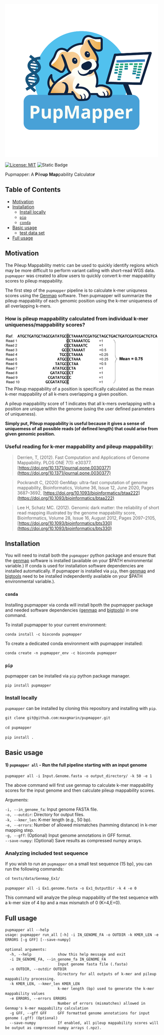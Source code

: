 <img width="500" src="https://github.com/maxgmarin/pupmapper/raw/main/Images/pupmapper.logo.png" alt="pupmapper logo">

[![License: MIT](https://img.shields.io/badge/License-MIT-yellow.svg)](https://opensource.org/licenses/MIT)
![Static Badge](https://img.shields.io/badge/language-Python_3-blue)
<!---[![Build Status]()]()
[![github release version]()]()
[![DOI]()]()
--->

Pupmapper: A **P**ile**up** **Map**pability Calculato**r** 

<!---
> TBD Reference
--->

[TOC]: #
## Table of Contents
- [Motivation](#motivation)
- [Installation](#installation)
  - [Install locally](#install-locally)
  - [`pip`](#pip)
  - [`conda`](#conda)
- [Basic usage](#basic-usage)
  - [test data set](#analyzing-included-test-data-set)
- [Full usage](#full-usage)


## Motivation
The Pileup Mappability metric can be used to quickly identify regions which may be more difficult to perform variant calling with short-read WGS data. `pupmapper` was created to allow users to quickly convert k-mer mappability scores to pileup mappability. 

The first step of the `pupmapper` pipeline is to calculate k-mer uniquness scores using the [Genmap](https://github.com/cpockrandt/genmap) software. Then pupmapper will summarize the pileup mappability of each genomic position using the k-mer uniqueness of all overlapping k-mers.


### How is pileup mappability calculated from individual k-mer uniqueness/mappability scores?

<img width="500" src="https://github.com/maxgmarin/pupmapper/raw/main/Images/Derrien2012.PmapFig.png" alt="PmapFig">
The Pileup mappability of a position is specifically calculated as the mean k-mer mappability of all k-mers overlapping a given position. <br>

A pileup mappability score of 1 indicates that all k-mers overlapping with a position are unique within the genome (using the user defined parameters of uniqueness).

**Simply put, Pileup mappability is useful because it gives a sense of uniquemess of all possible reads (of defined length) that could arise from given genomic position.**


### Useful reading for k-mer mappability and pileup mappability:

> Derrien, T, (2012). Fast Computation and Applications of Genome Mappability. PLOS ONE 7(1): e30377. [https://doi.org/10.1371/journal.pone.0030377](https://doi.org/10.1371/journal.pone.0030377)

> Pockrandt C, (2020) GenMap: ultra-fast computation of genome mappability, Bioinformatics, Volume 36, Issue 12, June 2020, Pages 3687–3692, [https://doi.org/10.1093/bioinformatics/btaa222](https://doi.org/10.1093/bioinformatics/btaa222)

> Lee H, Schatz MC. (2012). Genomic dark matter: the reliability of short read mapping illustrated by the genome mappability score, Bioinformatics, Volume 28, Issue 16, August 2012, Pages 2097–2105, [https://doi.org/10.1093/bioinformatics/bts330](https://doi.org/10.1093/bioinformatics/bts330)

## Installation

You will need to install both the `pupmapper` python package and ensure that the [genmap](https://github.com/cpockrandt/genmap) software is installed (available on your $PATH environmental variable.)
If conda is used for installation software dependencies are installed automatically. If pupmapper is installed via `pip`, then [genmap](https://github.com/cpockrandt/genmap) and [bigtools]([https://github.com/cpockrandt/genmap](https://github.com/jackh726/bigtools)) need to be installed independently available on your $PATH environmental variable.).

### `conda`
Installing pupmapper via conda will install bpoth the pupmapper package and needed software dependencies ([genmap](https://github.com/cpockrandt/genmap) and [bigtools](https://github.com/cpockrandt/genmap](https://github.com/jackh726/bigtools))) in one command.

To install pupmapper to your current environment:
```
conda install -c bioconda pupmapper
```

To create a dedicated conda environment with pupmapper installed:
```
conda create -n pupmapper_env -c bioconda pupmapper
```

### `pip`
pupmapper can be installed via `pip` python package manager.
```
pip install pupmapper
```

### Install locally
`pupmapper` can be installed by cloning this repository and installing with `pip`.

```
git clone git@github.com:maxgmarin/pupmapper.git

cd pupmapper

pip install . 
```

## Basic usage

#### 1) `pupmapper all` - Run the full pipeline starting with an input genome

```
pupmapper all -i Input.Genome.fasta -o output_directory/ -k 50 -e 1
```
The above command will first use genmap to calculate k-mer mappability scores for the input genome and then calculate pileup mappability scores.

Arguments:

`-i, --in_genome_fa`: Input genome FASTA file. <br>
`-o, --outdir`: Directory for output files. <br>
`-k, --kmer_len`: K-mer length (e.g., 50 bp). <br>
`-e, --errors`: Number of allowed mismatches (hamming distance) in k-mer mapping step. <br>
`-g, --gff`: (Optional) Input genome annotations in GFF format. <br>
`--save-numpy`: (Optional) Save results as compressed numpy arrays. <br>


### Analyzing included test sequence

If you wish to run an `pupmapper` on a small test sequence (15 bp), you can run the following commands:
```
cd tests/data/Genmap_Ex1/

pupmapper all -i Ex1.genome.fasta -o Ex1_OutputDir -k 4 -e 0
```
This command will analyze the pileup mappability of the test sequence with a k-mer size of 4 bp and a max mismatch of 0 (K=4,E=0).


## Full usage
```
pupmapper all --help
usage: pupmapper run_all [-h] -i IN_GENOME_FA -o OUTDIR -k KMER_LEN -e ERRORS [-g GFF] [--save-numpy]

optional arguments:
  -h, --help            show this help message and exit
  -i IN_GENOME_FA, --in_genome_fa IN_GENOME_FA
                        Input genome fasta file (.fasta)
  -o OUTDIR, --outdir OUTDIR
                        Directory for all outputs of k-mer and pileup mappability processing.
  -k KMER_LEN, --kmer_len KMER_LEN
                        k-mer length (bp) used to generate the k-mer mappability values
  -e ERRORS, --errors ERRORS
                        Number of errors (mismatches) allowed in Genmap's k-mer mappability calculation
  -g GFF, --gff GFF     GFF formatted genome annotations for input genome (.gff) (Optional)
  --save-numpy          If enabled, all pileup mappability scores will be output as compressed numpy arrays (.npz).
```






